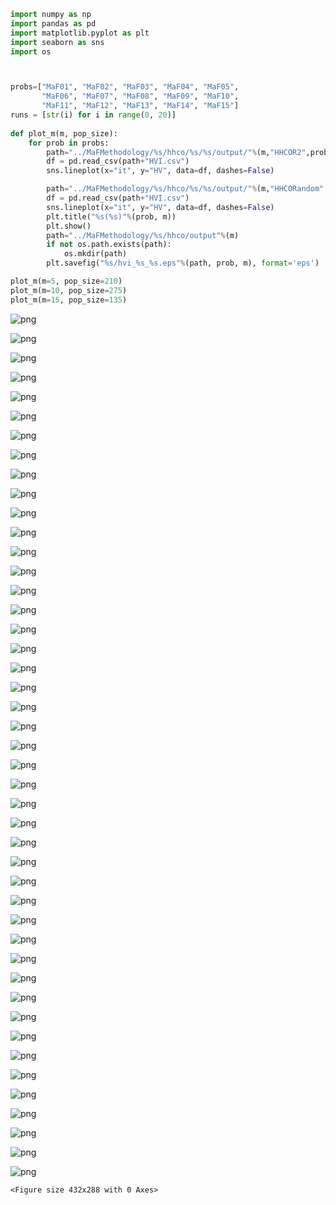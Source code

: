 

```python
import numpy as np
import pandas as pd
import matplotlib.pyplot as plt
import seaborn as sns
import os



probs=["MaF01", "MaF02", "MaF03", "MaF04", "MaF05",
       "MaF06", "MaF07", "MaF08", "MaF09", "MaF10",
       "MaF11", "MaF12", "MaF13", "MaF14", "MaF15"]
runs = [str(i) for i in range(0, 20)]
    
def plot_m(m, pop_size):
    for prob in probs:
        path="../MaFMethodology/%s/hhco/%s/%s/output/"%(m,"HHCOR2",prob)
        df = pd.read_csv(path+"HVI.csv")
        sns.lineplot(x="it", y="HV", data=df, dashes=False)

        path="../MaFMethodology/%s/hhco/%s/%s/output/"%(m,"HHCORandom",prob)
        df = pd.read_csv(path+"HVI.csv")
        sns.lineplot(x="it", y="HV", data=df, dashes=False)
        plt.title("%s(%s)"%(prob, m))
        plt.show()
        path="../MaFMethodology/%s/hhco/output"%(m)
        if not os.path.exists(path):
            os.mkdir(path)
        plt.savefig("%s/hvi_%s_%s.eps"%(path, prob, m), format='eps')

```


```python
plot_m(m=5, pop_size=210)
plot_m(m=10, pop_size=275)
plot_m(m=15, pop_size=135)
```


![png](output_1_0.png)



![png](output_1_1.png)



![png](output_1_2.png)



![png](output_1_3.png)



![png](output_1_4.png)



![png](output_1_5.png)



![png](output_1_6.png)



![png](output_1_7.png)



![png](output_1_8.png)



![png](output_1_9.png)



![png](output_1_10.png)



![png](output_1_11.png)



![png](output_1_12.png)



![png](output_1_13.png)



![png](output_1_14.png)



![png](output_1_15.png)



![png](output_1_16.png)



![png](output_1_17.png)



![png](output_1_18.png)



![png](output_1_19.png)



![png](output_1_20.png)



![png](output_1_21.png)



![png](output_1_22.png)



![png](output_1_23.png)



![png](output_1_24.png)



![png](output_1_25.png)



![png](output_1_26.png)



![png](output_1_27.png)



![png](output_1_28.png)



![png](output_1_29.png)



![png](output_1_30.png)



![png](output_1_31.png)



![png](output_1_32.png)



![png](output_1_33.png)



![png](output_1_34.png)



![png](output_1_35.png)



![png](output_1_36.png)



![png](output_1_37.png)



![png](output_1_38.png)



![png](output_1_39.png)



![png](output_1_40.png)



![png](output_1_41.png)



![png](output_1_42.png)



![png](output_1_43.png)



![png](output_1_44.png)



    <Figure size 432x288 with 0 Axes>



```python

```
